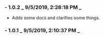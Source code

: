 ### - 1.0.2 _ 9/5/2019, 2:28:18 PM _

- Adds some docs and clarifies some things.

### - 1.0.1 _ 9/5/2019, 2:10:37 PM _
